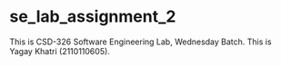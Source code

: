 # se_lab_assignment_2
This is CSD-326 Software Engineering Lab, Wednesday Batch. 
This is Yagay Khatri (2110110605).